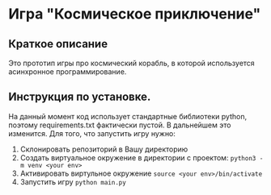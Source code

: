 # Игра "Космическое приключение"
## Краткое описание
Это прототип игры про космический корабль, в которой используется асинхронное программирование.
## Инструкция по установке.
На данный момент код использует стандартные библиотеки python, поэтому requirements.txt фактически пустой. В дальнейшем это изменится. Для того, что запустить игру нужно:
1. Склонировать репозиторий в Вашу директорию
2. Cоздать виртуальное окружение в директории с проектом: `python3 -m venv <your env>`
3. Активировать виртульное окружение `source <your env>/bin/activate`
4. Запустить игру `python main.py`


